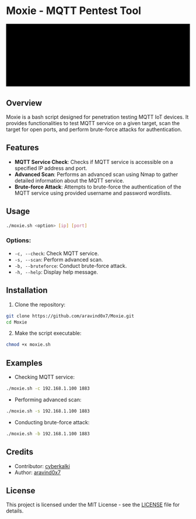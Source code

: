 # Moxie - MQTT Pentest Tool

![Moxie - MQTT Recon Tool](moxie.gif)

## Overview

Moxie is a bash script designed for penetration testing MQTT IoT devices. It provides functionalities to test MQTT service on a given target, scan the target for open ports, and perform brute-force attacks for authentication.

## Features

- **MQTT Service Check**: Checks if MQTT service is accessible on a specified IP address and port.
- **Advanced Scan**: Performs an advanced scan using Nmap to gather detailed information about the MQTT service.
- **Brute-force Attack**: Attempts to brute-force the authentication of the MQTT service using provided username and password wordlists.

## Usage

```bash
./moxie.sh <option> [ip] [port]
```

### Options:

- `-c, --check`: Check MQTT service.
- `-s, --scan`: Perform advanced scan.
- `-b, --bruteforce`: Conduct brute-force attack.
- `-h, --help`: Display help message.

## Installation

1. Clone the repository:

```bash
git clone https://github.com/aravind0x7/Moxie.git
cd Moxie
```

2. Make the script executable:

```bash
chmod +x moxie.sh
```

## Examples

- Checking MQTT service:

```bash
./moxie.sh -c 192.168.1.100 1883
```

- Performing advanced scan:

```bash
./moxie.sh -s 192.168.1.100 1883
```

- Conducting brute-force attack:

```bash
./moxie.sh -b 192.168.1.100 1883
```

## Credits

- Contributor: [cyberkalki](https://www.cyberkalki.net/)
- Author: [aravind0x7](https://aravind0x7.in)

## License

This project is licensed under the MIT License - see the [LICENSE](https://github.com/aravind0x7/Moxie/blob/main/LICENSE) file for details.
